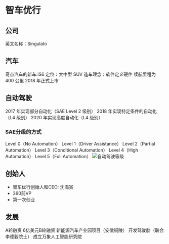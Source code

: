 
# 智车优行
## 公司
英文名称：Singulato

## 汽车
奇点汽车的新车:iS6
定位：大中型 SUV
造车理念：软件定义硬件
续航里程为 400 公里
2018 年正式上市

## 自动驾驶
2017 年实现部分自动化（SAE Level 2 级别）
2018 年实现特定条件的自动化（L4 级别）
2020 年实现高度自动化（L4 级别）
### SAE分级的方式
Level 0（No Automation）
Level 1（Driver Assistance）
Level 2（Partial Automation）
Level 3（Conditional Automation）
Level 4（High Automation）
Level 5（Full Automation）
![自动驾驶等级](https://pic4.zhimg.com/50/v2-f05b3e0248080c67550b1d16cf477c0f_hd.jpg)

## 创始人
- 智车优行创始人和CEO: 沈海寅
- 360前VP
- 第一次创业

## 发展
A轮融资
6亿美元B轮融资
    新能源汽车产业园项目（安徽铜陵）
    开发驾驶脑（联合李德毅院士）
    成立万象人工智能研究院


